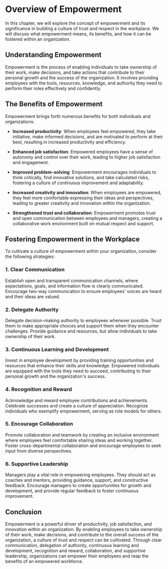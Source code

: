 Overview of Empowerment
==================================

In this chapter, we will explore the concept of empowerment and its significance in building a culture of trust and respect in the workplace. We will discuss what empowerment means, its benefits, and how it can be fostered within an organization.

Understanding Empowerment
-------------------------

Empowerment is the process of enabling individuals to take ownership of their work, make decisions, and take actions that contribute to their personal growth and the success of the organization. It involves providing employees with the tools, resources, knowledge, and authority they need to perform their roles effectively and confidently.

The Benefits of Empowerment
---------------------------

Empowerment brings forth numerous benefits for both individuals and organizations:

* **Increased productivity**: When employees feel empowered, they take initiative, make informed decisions, and are motivated to perform at their best, resulting in increased productivity and efficiency.

* **Enhanced job satisfaction**: Empowered employees have a sense of autonomy and control over their work, leading to higher job satisfaction and engagement.

* **Improved problem-solving**: Empowerment encourages individuals to think critically, find innovative solutions, and take calculated risks, fostering a culture of continuous improvement and adaptability.

* **Increased creativity and innovation**: When employees are empowered, they feel more comfortable expressing their ideas and perspectives, leading to greater creativity and innovation within the organization.

* **Strengthened trust and collaboration**: Empowerment promotes trust and open communication between employees and managers, creating a collaborative work environment built on mutual respect and support.

Fostering Empowerment in the Workplace
--------------------------------------

To cultivate a culture of empowerment within your organization, consider the following strategies:

### 1. Clear Communication

Establish open and transparent communication channels, where expectations, goals, and information flow is clearly communicated. Encourage two-way communication to ensure employees' voices are heard and their ideas are valued.

### 2. Delegate Authority

Delegate decision-making authority to employees whenever possible. Trust them to make appropriate choices and support them when they encounter challenges. Provide guidance and resources, but allow individuals to take ownership of their work.

### 3. Continuous Learning and Development

Invest in employee development by providing training opportunities and resources that enhance their skills and knowledge. Empowered individuals are equipped with the tools they need to succeed, contributing to their personal growth and the organization's success.

### 4. Recognition and Reward

Acknowledge and reward employee contributions and achievements. Celebrate successes and create a culture of appreciation. Recognize individuals who exemplify empowerment, serving as role models for others.

### 5. Encourage Collaboration

Promote collaboration and teamwork by creating an inclusive environment where employees feel comfortable sharing ideas and working together. Foster cross-departmental collaboration and encourage employees to seek input from diverse perspectives.

### 6. Supportive Leadership

Managers play a vital role in empowering employees. They should act as coaches and mentors, providing guidance, support, and constructive feedback. Encourage managers to create opportunities for growth and development, and provide regular feedback to foster continuous improvement.

Conclusion
----------

Empowerment is a powerful driver of productivity, job satisfaction, and innovation within an organization. By enabling employees to take ownership of their work, make decisions, and contribute to the overall success of the organization, a culture of trust and respect can be cultivated. Through clear communication, delegation of authority, continuous learning and development, recognition and reward, collaboration, and supportive leadership, organizations can empower their employees and reap the benefits of an empowered workforce.
